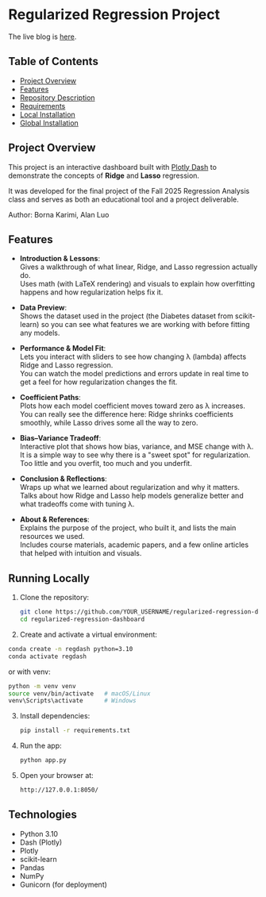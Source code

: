 # Regularized Regression Project
The live blog is [here](https://regularized-regression-project.onrender.com/).  

## Table of Contents
- [Project Overview](#project-overview)
- [Features](#features)
- [Repository Description](#repository-description)
- [Requirements](#requirements)
- [Local Installation](#local-installation)
- [Global Installation](#global-installation)

## Project Overview
This project is an interactive dashboard built with [Plotly Dash](https://dash.plotly.com/) to demonstrate the concepts of **Ridge** and **Lasso** regression.  

It was developed for the final project of the Fall 2025 Regression Analysis class and serves as both an educational tool and a project deliverable.  

Author: Borna Karimi, Alan Luo  

## Features
- **Introduction & Lessons**:  
  Gives a walkthrough of what linear, Ridge, and Lasso regression actually do.  
  Uses math (with LaTeX rendering) and visuals to explain how overfitting happens and how regularization helps fix it.

- **Data Preview**:  
  Shows the dataset used in the project (the Diabetes dataset from scikit-learn) so you can see what features we are working with before fitting any models.

- **Performance & Model Fit**:  
  Lets you interact with sliders to see how changing λ (lambda) affects Ridge and Lasso regression.  
  You can watch the model predictions and errors update in real time to get a feel for how regularization changes the fit.

- **Coefficient Paths**:  
  Plots how each model coefficient moves toward zero as λ increases.  
  You can really see the difference here: Ridge shrinks coefficients smoothly, while Lasso drives some all the way to zero.

- **Bias–Variance Tradeoff**:  
  Interactive plot that shows how bias, variance, and MSE change with λ.  
  It is a simple way to see why there is a "sweet spot" for regularization. Too little and you overfit, too much and you underfit.

- **Conclusion & Reflections**:  
  Wraps up what we learned about regularization and why it matters.  
  Talks about how Ridge and Lasso help models generalize better and what tradeoffs come with tuning λ.

- **About & References**:  
  Explains the purpose of the project, who built it, and lists the main resources we used.  
  Includes course materials, academic papers, and a few online articles that helped with intuition and visuals.

## Running Locally

1. Clone the repository:
   ```bash
   git clone https://github.com/YOUR_USERNAME/regularized-regression-dashboard.git
   cd regularized-regression-dashboard

2. Create and activate a virtual environment:
  ```bash
  conda create -n regdash python=3.10
  conda activate regdash
  ```
  or with venv:
  ```bash
  python -m venv venv
  source venv/bin/activate   # macOS/Linux
  venv\Scripts\activate      # Windows
  ```
3. Install dependencies:
   ```bash
   pip install -r requirements.txt
   ```
4. Run the app:
   ```bash
   python app.py
   ```
5. Open your browser at:
   ```bash
   http://127.0.0.1:8050/
   ```
## Technologies
- Python 3.10
- Dash (Plotly)
- Plotly
- scikit-learn
- Pandas
- NumPy
- Gunicorn (for deployment)
